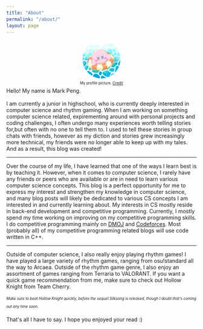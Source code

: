```yaml
---
title: "About"
permalink: "/about/"
layout: page
---
```


<center><img src="/pfp.png" alt="My Profile Picture" width="20%" height = "20%"><br /><sub><sup> My profile picture. <a href="https://twitter.com/aruco_coo/status/1436986044960763911">Credit</a></sup></sub></center>
Hello! My name is Mark Peng. <br /><br />
I am currently a junior in highschool, who is currently deeply interested in computer science and rhythm gaming. When I am working on something computer science related, expirementing around with personal projects and coding challenges, I often undergo many experiences worth telling stories for,but often with no one to tell them to. I used to tell these stories in group chats with friends, however as my diction and stories grew increasingly more technical, my friends were no longer able to keep up with my tales. And as a result, this blog was created!

----
Over the course of my life, I have learned that one of the ways I learn best is by teaching it. However, when it comes to computer science, I rarely have any friends or peers who are available or are in need to learn various computer science concepts. This blog is a perfect opportunity for me to express my interest and strengthen my knowledge in computer science, and many blog posts will likely be dedicated to various CS concepts I am interested in and currently learning about. My interests in CS mostly reside in back-end development and competitive programming. Currently, I mostly spend my time working on improving on my competitive programming skills. I do competitive programming mainly on [DMOJ][dmoj] and [Codeforces][codeforces]. Most (probably all) of my competitive programming related blogs will use code written in C++.

----
Outside of computer science, I also really enjoy playing rhythm games! I have played a large variety of rhythm games, ranging from osu!standard all the way to Arcaea. Outside of the rhythm game genre, I also enjoy an assortment of games ranging from Terraria to VALORANT. If you want a quick game recommendation from me, make sure to check out Hollow Knight from Team Cherry. 

<sub><sup>*Make sure to beat Hollow Knight quickly, before the sequel Silksong is released, though I doubt that's coming out any time soon.*</sup></sub>

That's all I have to say. I hope you enjoyed your read :)



[dmoj]: https://dmoj.ca/user/markp1
[codeforces]: https://codeforces.com/profile/markp1